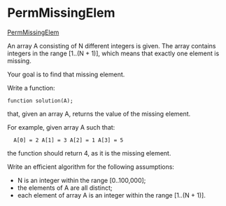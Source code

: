 <h1>PermMissingElem</h1>

[PermMissingElem][https://app.codility.com/programmers/lessons/3-time_complexity/perm_missing_elem/]

An array A consisting of N different integers is given.
The array contains integers in the range [1..(N + 1)],
which means that exactly one element is missing.

Your goal is to find that missing element.

Write a function:

`function solution(A);`

that, given an array A, returns the value of the missing element.

For example, given array A such that:

`  A[0] = 2
  A[1] = 3
  A[2] = 1
  A[3] = 5`
  
the function should return 4, as it is the missing element.

Write an efficient algorithm for the following assumptions:

- N is an integer within the range [0..100,000];
- the elements of A are all distinct;
- each element of array A is an integer within the range [1..(N + 1)].

[https://app.codility.com/programmers/lessons/3-time_complexity/perm_missing_elem/]: https://app.codility.com/programmers/lessons/3-time_complexity/perm_missing_elem/